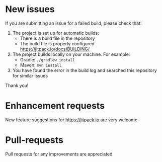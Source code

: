 # New issues

If you are submitting an issue for a failed build, please check that:

 1. The project is set up for automatic builds: 
    - There is a build file in the repository
    - The build file is properly configured https://jitpack.io/docs/BUILDING/
 2. The project builds locally on your machine. For example: 
    - Gradle: `./gradlew install`
    - Maven: `mvn install`
 3. You have found the error in the build log and searched this repository for similar issues
 
Thank you!

# Enhancement requests

New feature suggestions for https://jitpack.io are very welcome

# Pull-requests

Pull requests for any improvements are appreciated

